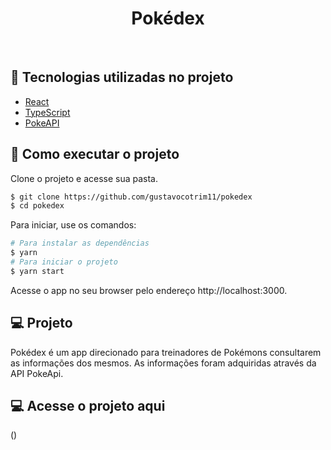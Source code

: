 <h1 align="center">
    Pokédex
</h1>

<br>

## 🧪 Tecnologias utilizadas no projeto

- [React](https://reactjs.org)
- [TypeScript](https://www.typescriptlang.org/)
- [PokeAPI](https://pokeapi.co/)

## 🚀 Como executar o projeto

Clone o projeto e acesse sua pasta.

```bash
$ git clone https://github.com/gustavocotrim11/pokedex
$ cd pokedex
```

Para iniciar, use os comandos:
```bash
# Para instalar as dependências
$ yarn
# Para iniciar o projeto
$ yarn start
```
Acesse o app no seu browser pelo endereço http://localhost:3000.

## 💻 Projeto

Pokédex é um app direcionado para treinadores de Pokémons consultarem as informações dos mesmos. As informações foram adquiridas através da API PokeApi.

## 💻 Acesse o projeto aqui

()